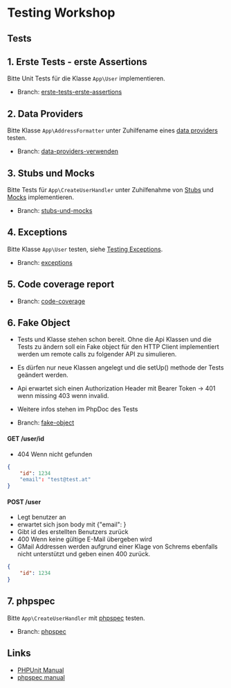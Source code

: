 # Testing Workshop

## Tests

## 1. Erste Tests - erste Assertions

Bitte Unit Tests für die Klasse `App\User` implementieren.

* Branch: [erste-tests-erste-assertions](https://github.com/jolicht/testing-workshop/tree/erste-tests-erste-assertions)

## 2. Data Providers

Bitte Klasse `App\AddressFormatter` unter Zuhilfename eines [data providers](https://phpunit.readthedocs.io/en/9.3/writing-tests-for-phpunit.html#data-providers) testen.

* Branch: [data-providers-verwenden](https://github.com/jolicht/testing-workshop/tree/data-providers-verwenden)

## 3. Stubs und Mocks

Bitte Tests für `App\CreateUserHandler` unter Zuhilfenahme von 
[Stubs](https://phpunit.readthedocs.io/en/9.3/test-doubles.html#stubs) und [Mocks](https://phpunit.readthedocs.io/en/9.3/test-doubles.html#mock-objects) implementieren.

* Branch: [stubs-und-mocks](https://github.com/jolicht/testing-workshop/tree/stubs-und-mocks)

## 4. Exceptions

Bitte Klasse `App\User` testen, siehe [Testing Exceptions](https://phpunit.readthedocs.io/en/9.3/writing-tests-for-phpunit.html#testing-exceptions).

* Branch: [exceptions](https://github.com/jolicht/testing-workshop/tree/exceptions)

## 5. Code coverage report

* Branch: [code-coverage](https://github.com/jolicht/testing-workshop/tree/code-coverage)

## 6. Fake Object
* Tests und Klasse stehen schon bereit. Ohne die Api Klassen und die Tests zu ändern soll ein Fake object für den HTTP Client implementiert werden um remote calls zu folgender API zu simulieren.
* Es dürfen nur neue Klassen angelegt und die setUp() methode der Tests geändert werden.
* Api erwartet sich einen Authorization Header mit Bearer Token -> 401 wenn missing 403 wenn invalid.
* Weitere infos stehen im PhpDoc des Tests

* Branch: [fake-object](https://github.com/jolicht/testing-workshop/tree/fake-object)

#### GET /user/id
* 404 Wenn nicht gefunden
```json
{
    "id": 1234
    "email": "test@test.at"
}
```
#### POST /user
* Legt benutzer an
* erwartet sich json body mit {"email": <string>}
* Gibt id des erstellten Benutzers zurück
* 400 Wenn keine gültige E-Mail übergeben wird
* GMail Addressen werden aufgrund einer Klage von Schrems ebenfalls nicht unterstützt und geben einen 400 zurück.

```json
{
    "id": 1234
}
```

## 7. phpspec

Bitte `App\CreateUserHandler` mit [phpspec](https://www.phpspec.net/en/stable/manual/introduction.html) testen.

* Branch: [phpspec](https://github.com/jolicht/testing-workshop/tree/phpspec)

## Links

* [PHPUnit Manual](https://phpunit.readthedocs.io/)
* [phpspec manual](http://www.phpspec.net/en/stable/manual/introduction.html)
